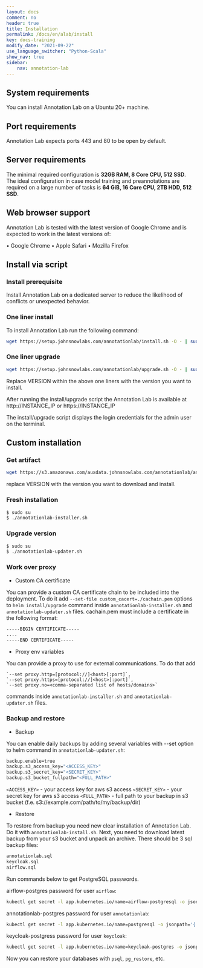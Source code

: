 ```yaml
---
layout: docs
comment: no
header: true
title: Installation
permalink: /docs/en/alab/install
key: docs-training
modify_date: "2021-09-22"
use_language_switcher: "Python-Scala"
show_nav: true
sidebar:
    nav: annotation-lab
---
```


## System requirements
You can install Annotation Lab on a Ubuntu 20+ machine.

## Port requirements
Annotation Lab expects ports 443 and 80 to be open by default. 

## Server requirements
The minimal required configuration is **32GB RAM, 8 Core CPU, 512 SSD**. 
The ideal configuration in case model training and preannotations are required on a large number of tasks is **64 GiB, 16 Core CPU, 2TB HDD, 512 SSD**. 

## Web browser support

Annotation Lab is tested with the latest version of Google Chrome and is expected to work in the latest versions of:

•   Google Chrome
•   Apple Safari
•   Mozilla Firefox

## Install via script

### Install prerequisite

Install Annotation Lab on a dedicated server to reduce the likelihood of conflicts or unexpected behavior.

### One liner install 

To install Annotation Lab run the following command:
```bash
wget https://setup.johnsnowlabs.com/annotationlab/install.sh -O - | sudo bash -s -- --version VERSION
```

### One liner upgrade

```bash
wget https://setup.johnsnowlabs.com/annotationlab/upgrade.sh -O - | sudo bash -s -- --version VERSION
```
Replace VERSION within the above one liners with the version you want to install.  

After running the install/upgrade script the Annotation Lab is available at http://INSTANCE_IP  or https://INSTANCE_IP 

The install/upgrade script displays the login credentials for the admin user on the terminal. 

## Custom installation 

### Get artifact

```bash
wget https://s3.amazonaws.com/auxdata.johnsnowlabs.com/annotationlab/annotationlab-VERSION.tar.gz
```
replace VERSION with the version you want to download and install. 

### Fresh installation

```bash
$ sudo su
$ ./annotationlab-installer.sh
```
### Upgrade version

```bash
$ sudo su
$ ./annotationlab-updater.sh
```
### Work over proxy

- Custom CA certificate

You can provide a custom CA certificate chain to be included into the deployment. To do it add `--set-file custom_cacert=./cachain.pem` options to `helm install/upgrade` command inside `annotationlab-installer.sh` and `annotationlab-updater.sh` files.
cachain.pem must include a certificate in the following format:
```bash
-----BEGIN CERTIFICATE-----
....
-----END CERTIFICATE-----
```

- Proxy env variables

You can provide a proxy to use for external communications. To do that add 

    `--set proxy.http=[protocol://]<host>[:port]`, 
    `--set proxy.https=[protocol://]<host>[:port]`, 
    `--set proxy.no=<comma-separated list of hosts/domains>` 

commands inside `annotationlab-installer.sh` and `annotationlab-updater.sh` files.

### Backup and restore

- Backup

You can enable daily backups by adding several variables with --set option to helm command in `annotationlab-updater.sh`:

```bash
backup.enable=true
backup.s3_access_key="<ACCESS_KEY>"
backup.s3_secret_key="<SECRET_KEY>"
backup.s3_bucket_fullpath="<FULL_PATH>"
```

`<ACCESS_KEY>` - your access key for aws s3 access
`<SECRET_KEY>` - your secret key for aws s3 access
`<FULL_PATH>` - full path to your backup in s3 bucket (f.e. s3://example.com/path/to/my/backup/dir)

- Restore

To restore from backup you need new clear installation of Annotation Lab. Do it with `annotationlab-install.sh`.
Next, you need to download latest backup from your s3 bucket and unpack an archive. There should be 3 sql backup files:

```bash
annotationlab.sql
keycloak.sql
airflow.sql
```
Run commands below to get PostgreSQL passwords.

airflow-postgres password for user `airflow`:
```bash
kubectl get secret -l app.kubernetes.io/name=airflow-postgresql -o jsonpath='{.items[0].data.postgresql-password}' | base64 -d 
```
annotationlab-postgres password for user `annotationlab`:
```bash
kubectl get secret -l app.kubernetes.io/name=postgresql -o jsonpath='{.items[0].data.postgresql-password}' | base64 -d 
```
keycloak-postgress password for user `keycloak`:
```bash
kubectl get secret -l app.kubernetes.io/name=keycloak-postgres -o jsonpath='{.items[0].data.postgresql-password}' | base64 -d 
```
Now you can restore your databases with `psql`, `pg_restore`, etc.

